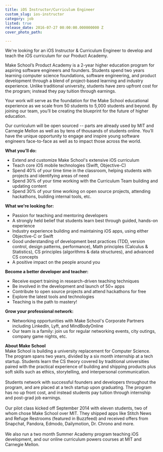 ```yaml
---
title: iOS Instructor/Curriculum Engineer
custom_slug: ios-instructor
category: job
listed: true
release_date: 2016-07-27 00:00:00.000000000 Z
cover_photo_path: 

---
```

We're looking for an iOS Instructor & Curriculum Engineer to develop and teach the iOS curriculum for our Product Academy. 

Make School’s Product Academy is a 2-year higher education program for aspiring software engineers and founders. Students spend two years learning computer science foundations, software engineering, and product development through a blend of project-based learning and industry experience. Unlike traditional university, students have zero upfront cost for the program; instead they pay tuition through earnings.

Your work will serve as the foundation for the Make School educational experience as we scale from 50 students to 5,000 students and beyond. By joining our team, you’ll be creating the blueprint for the future of higher education.

Our curriculum will be open sourced -- parts are already used by MIT and Carnegie Mellon as well as by tens of thousands of students online. You’ll have the unique opportunity to engage and inspire young software engineers face-to-face as well as to impact those across the world.

<b>What you’ll do: </b>

- Extend and customize Make School's extensive iOS curriculum 
- Teach core iOS mobile technologies (Swift, Objective-C) 
- Spend 40% of your time time in the classroom, helping students with projects and identifying areas of need 
- Spend 30% of your time working with the Curriculum Team building and updating content 
- Spend 30% of your time working on open source projects, attending hackathons, building internal tools, etc.

<b>What we're looking for:</b>

- Passion for teaching and mentoring developers 
- A strongly held belief that students learn best through guided, hands-on experience 
- Industry experience building and maintaining iOS apps, using either Objective-C or Swift 
- Good understanding of development best practices (TDD, version control, design patterns, performance), Math principles (Calculus & Statistics), CS principles (algorithms & data structures), and advanced CS concepts
- A positive impact on the people around you


<b>Become a better developer and teacher:</b><br>

- Receive expert training in research-driven teaching techniques
- Be involved in the development and launch of 50+ apps
- Contribute to open source projects and attend hackathons for free
- Explore the latest tools and technologies
- Teaching is the path to mastery!


<b>Grow your professional network:</b><br>

- Networking opportunities with Make School's Corporate Partners including LinkedIn, Lyft, and MindBodyOnline
- Our team is a family: join us for regular networking events, city outings, company game nights, etc.

<b>About Make School</b><br>
Make School is building a university replacement for Computer Science.
The program spans two years, divided by a six month internship at a tech startup. Students learn the CS theory covered by traditional universities paired with the practical experience of building and shipping products plus soft skills such as ethics, storytelling, and interpersonal communication.<br><br>
Students network with successful founders and developers throughout the program, and are placed at a tech startup upon graduating. The program has no up front cost, and instead students pay tuition through internship and post-grad job earnings. <br><br>
Our pilot class kicked off September 2014 with eleven students, two of whom chose Make School over MIT. They shipped apps like Stitch News and Refuge Restrooms (featured in Buzzfeed) and received offers from Snapchat, Pandora, Edmodo, Dailymotion, Dr. Chrono and more. <br><br>
We also run a two month Summer Academy program teaching iOS development, and our online curriculum powers courses at MIT and Carnegie Mellon.